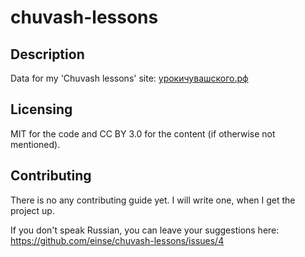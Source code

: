 # chuvash-lessons
## Description
Data for my 'Chuvash lessons' site: [урокичувашского.рф](http://урокичувашского.рф)

## Licensing
MIT for the code and CC BY 3.0 for the content (if otherwise not mentioned).

## Contributing
There is no any contributing guide yet. I will write one, when I get the project up.

If you don't speak Russian, you can leave your suggestions here: https://github.com/einse/chuvash-lessons/issues/4
